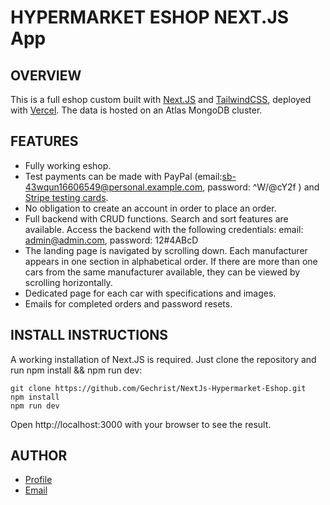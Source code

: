 # HYPERMARKET ESHOP NEXT.JS App

## OVERVIEW

This is a full eshop custom built with [Next.JS](https://nextjs.org/) and [TailwindCSS](https://tailwindcss.com/), deployed with [Vercel](https://next-js-imdb.vercel.app). The data is hosted on an Atlas MongoDB cluster.

## FEATURES

- Fully working eshop.
- Test payments can be made with PayPal (email:sb-43wqun16606549@personal.example.com, password: ^W/@cY2f ) and [Stripe testing cards](https://stripe.com/docs/testing#cards).
- No obligation to create an account in order to place an order.
- Full backend with CRUD functions. Search and sort features are available. Access the backend with the following credentials: email: admin@admin.com, password: 12#4ABcD
- The landing page is navigated by scrolling down. Each manufacturer appears in one section in alphabetical order. If there are more than one cars from the same manufacturer available, they can be viewed by scrolling horizontally.
- Dedicated page for each car with specifications and images.
- Emails for completed orders and password resets.

## INSTALL INSTRUCTIONS

A working installation of Next.JS is required. Just clone the repository and run npm install && npm run dev:

```
git clone https://github.com/Gechrist/NextJs-Hypermarket-Eshop.git
npm install
npm run dev

```

Open http://localhost:3000 with your browser to see the result.

## AUTHOR

- [Profile](https://github.com/Gechrist/NextJS-Imdb 'George Christodoulou')
- [Email](mailto:gchris@hotmail.co.uk)
